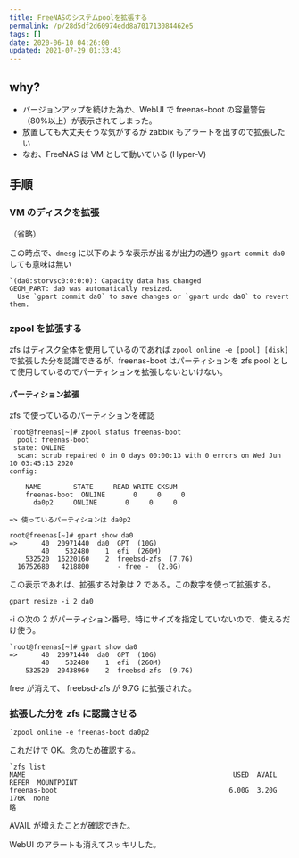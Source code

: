 ```yaml
---
title: FreeNASのシステムpoolを拡張する
permalink: /p/28d5df2d60974edd8a701713084462e5
tags: []
date: 2020-06-10 04:26:00
updated: 2021-07-29 01:33:43
---
```


## why?

- バージョンアップを続けた為か、WebUI で freenas-boot の容量警告（80%以上）が表示されてしまった。
- 放置しても大丈夫そうな気がするが zabbix もアラートを出すので拡張したい
- なお、FreeNAS は VM として動いている (Hyper-V)

## 手順

### VM のディスクを拡張

（省略）

この時点で、`dmesg` に以下のような表示が出るが出力の通り `gpart commit da0` しても意味は無い

```
`(da0:storvsc0:0:0:0): Capacity data has changed
GEOM_PART: da0 was automatically resized.
  Use `gpart commit da0` to save changes or `gpart undo da0` to revert them.
```

### zpool を拡張する

zfs はディスク全体を使用しているのであれば `zpool online -e [pool] [disk]` で拡張した分を認識できるが、freenas-boot はパーティションを zfs pool として使用しているのでパーティションを拡張しないといけない。

#### パーティション拡張

zfs で使っているのパーティションを確認

```
`root@freenas[~]# zpool status freenas-boot
  pool: freenas-boot
 state: ONLINE
  scan: scrub repaired 0 in 0 days 00:00:13 with 0 errors on Wed Jun 10 03:45:13 2020
config:

	NAME        STATE     READ WRITE CKSUM
	freenas-boot  ONLINE       0     0     0
	  da0p2     ONLINE       0     0     0

=> 使っているパーティションは da0p2

root@freenas[~]# gpart show da0
=>      40  20971440  da0  GPT  (10G)
        40    532480    1  efi  (260M)
    532520  16220160    2  freebsd-zfs  (7.7G)
  16752680   4218800       - free -  (2.0G)
```

この表示であれば、拡張する対象は 2 である。この数字を使って拡張する。

`gpart resize -i 2 da0`

\-i の次の 2 がパーティション番号。特にサイズを指定していないので、使えるだけ使う。

```
`root@freenas[~]# gpart show da0
=>      40  20971440  da0  GPT  (10G)
        40    532480    1  efi  (260M)
    532520  20438960    2  freebsd-zfs  (9.7G)
```

free が消えて、 freebsd-zfs が 9.7G に拡張された。

### 拡張した分を zfs に認識させる

```
`zpool online -e freenas-boot da0p2
```

これだけで OK。念のため確認する。

```
`zfs list
NAME                                                    USED  AVAIL  REFER  MOUNTPOINT
freenas-boot                                           6.00G  3.20G   176K  none
略
```

AVAIL が増えたことが確認できた。

WebUI のアラートも消えてスッキリした。
